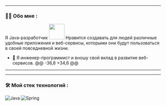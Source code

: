   </div>
 </div>

 ---

 ### :man_technologist: Обо мне :
 Я Java-разработчик <img src="https://media.giphy.com/media/WUlplcMpOCEmTGBtBW/giphy.gif" width="50">  Нравится создавать для людей различные удобные приложения и веб-сервисы, которыми они будут пользоваться в своей повседневной жизни.
 - :telescope: Я инженер-программист и вношу свой вклад в развитие веб-сервисов.
 @@ -36,8 +34,6 @@

 ---

 ---

 ### :hammer_and_wrench: Мой стек технологий :
 ![Java](https://img.shields.io/badge/Java-F7DF1E?style=for-the-badge&logo=java&logoColor=black)
 ![Spring](https://img.shields.io/badge/Spring-green?style=for-the-badge&logo=spring&logoColor=white)
